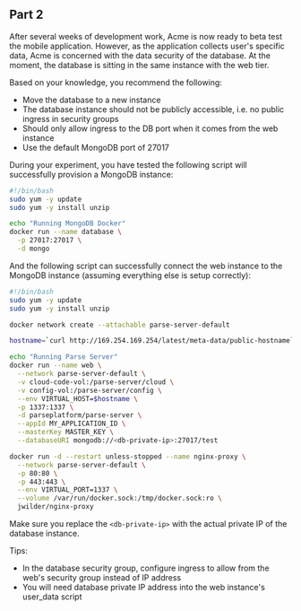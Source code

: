 ## Part 2

After several weeks of development work, Acme is now ready to beta test the mobile application. However, as the application collects user's specific data, Acme is concerned with the data security of the database. At the moment, the database is sitting in the same instance with the web tier.

Based on your knowledge, you recommend the following:
* Move the database to a new instance
* The database instance should not be publicly accessible, i.e. no public ingress in security groups
* Should only allow ingress to the DB port when it comes from the web instance
* Use the default MongoDB port of 27017

During your experiment, you have tested the following script will successfully provision a MongoDB instance:

```bash
#!/bin/bash
sudo yum -y update
sudo yum -y install unzip

echo "Running MongoDB Docker"
docker run --name database \
  -p 27017:27017 \
  -d mongo
```

And the following script can successfully connect the web instance to the MongoDB instance (assuming everything else is setup correctly):

```bash
#!/bin/bash
sudo yum -y update
sudo yum -y install unzip

docker network create --attachable parse-server-default

hostname=`curl http://169.254.169.254/latest/meta-data/public-hostname`

echo "Running Parse Server"
docker run --name web \
  --network parse-server-default \
  -v cloud-code-vol:/parse-server/cloud \
  -v config-vol:/parse-server/config \
  --env VIRTUAL_HOST=$hostname \
  -p 1337:1337 \
  -d parseplatform/parse-server \
  --appId MY_APPLICATION_ID \
  --masterKey MASTER_KEY \
  --databaseURI mongodb://<db-private-ip>:27017/test

docker run -d --restart unless-stopped --name nginx-proxy \
  --network parse-server-default \
  -p 80:80 \
  -p 443:443 \
  --env VIRTUAL_PORT=1337 \
  --volume /var/run/docker.sock:/tmp/docker.sock:ro \
  jwilder/nginx-proxy
```

Make sure you replace the `<db-private-ip>` with the actual private IP of the database instance.

Tips:
* In the database security group, configure ingress to allow from the web's security group instead of IP address
* You will need database private IP address into the web instance's user_data script